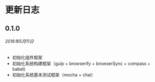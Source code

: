 # 更新日志

## 0.1.0
###### _2016年5月11日_

- 初始化组件框架
- 初始化系统构建框架（gulp + browserify + browserSync + compass + babel)
- 初始化系统基本测试框架（mocha + chai）



